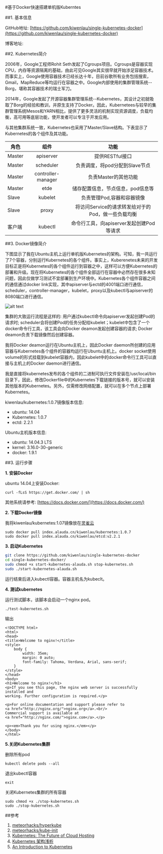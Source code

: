 #基于Docker快速搭建单机版Kuberntes


##1. 基本信息

GitHub地址: [https://github.com/kiwenlau/single-kubernetes-docker](https://github.com/kiwenlau/single-kubernetes-docker)

博客地址:


##2. Kubernetes简介

2006年，Google工程师Rohit Seth发起了Cgroups项目。Cgroups是容器实现CPU，内存等资源隔离的基础，由此可见Google其实很早就开始涉足容器技术。而事实上，Google使用容器技术已经长达十年，目前谷歌所有业务包括搜索，Gmail，MapReduce等均运行在容器之中。Google内部使用的集群管理系统--Borg，堪称其容器技术的瑞士军刀。

2014年，Google发起了开源容器集群管理系统--Kubernetes，其设计之初就吸取了Borg的经验和教训，并原生支持了Docker。因此，Kubernetees与较早的集群管理系统Mesos和YARN相比，提供了更多灵活的机制实现资源调度，负载均衡，高可用等底层功能，使开发者可以专注于开发应用。

与其他集群系统一致，Kubernetes也采用了Master/Slave结构。下表显示了Kubernetes的各个组件及其功能。

| 角色     | 组件               | 功能                                           |
| ------- |:-----------------: | :--------------------------------------------:|
| Master  | apiserver          | 提供RESTful接口                                |
| Master  | scheduler          | 负责调度，将pod分配到Slave节点                   |
| Master  | controller-manager | 负责Master的其他功能                           |
| Master  | etde               | 储存配置信息，节点信息，pod信息等                 |
| Slave   | kubelet            | 负责管理Pod,容器和容器镜像                       |
| Slave   | proxy              | 将访问Service的请求转发给对于的Pod，做一些负载均衡  |
| 客户端   | kubectl            | 命令行工具，向apiserver发起创建Pod等请求          |


##3. Docker镜像简介

下图显示了我在Ubuntu主机上运行单机版Kubernetes的架构。可知，我一共运行了7个容器，分别运行Kubernetes的各个组件。事实上，Kuberenetes未来的开发目标正是将Kubernetes的各个组件运行到容器之中，这样可以方便Kubernetes的部署和升级。现在将Kubernetes的各个组件全部运行在容器中必然存在很多未知问题，因此仅做学习测试不宜部署到生产环境中。Kubernetes各个组件容器之间的通信通过docker link实现，其中apiserver与ectd的4001端口进行通信，scheduler，controller-manager，kubelet，proxy以及kubectl与apiserver的8080端口进行通信。

![alt text](https://github.com/kiwenlau/single-kubernetes-docker/raw/master/single-kubernetes-docker.png "Image Architecture")

集群的大致运行流程是这样的: 用户通过kubectl命令向apiserver发起创建Pod的请求时; scheduler会将创建Pod的任务分配给kubelet；kubelet中包含了一个docker命令行工具，该工具会向Docker deamon发起创建容器的请求; Docker deamon负责下载镜像然后创建容器。

我将Docker deamon运行在Ubuntu主机上，因此Docker daemon所创建的应用容器与Kubernetes各个组件的容器均运行在Ubuntu主机上。docker socket使用volume的形式挂载到kubelet容器内，因此kubelet中的docker命令行工具可以直接与主机上的Docker daemon进行通信。

我是直接将kubernetes发布的各个组件的二进制可执行文件安装在/usr/local/bin目录下，因此，修改Dockerfile中的Kubernetes下载链接的版本号，就可以安装其他版本的Kubernetes。另外，仅需修改网络配置，就可以在多个节点上部署Kubernetes。

kiwenlau/kubernetes:1.0.7镜像版本信息:

- ubuntu: 14.04
- Kubernetes: 1.0.7
- ectd: 2.2.1

Ubuntu主机版本信息:

- ubuntu: 14.04.3 LTS
- kernel: 3.16.0-30-generic
- docker: 1.9.1



##3. 运行步骤

**1. 安装Docker**

ubuntu 14.04上安装Docker: 

```
curl -fLsS https://get.docker.com/ | sh
```

其他系统请参考: [https://docs.docker.com/](https://docs.docker.com/)

**2. 下载Docker镜像**

我将kiwenlau/kubernetes:1.07镜像放在[灵雀云](http://www.alauda.cn/)

```
sudo docker pull index.alauda.cn/kiwenlau/kubernetes:1.0.7
sudo docker pull index.alauda.cn/kiwenlau/etcd:v2.2.1
```

**3. 启动Kubernetes**

```sh
git clone https://github.com/kiwenlau/single-kubernetes-docker
cd single-kubernetes-docker/
sudo chmod +x start-kubernetes-alauda.sh stop-kubernetes.sh
sudo ./start-kubernetes-alauda.sh
```

运行结束后进入kubectl容器。容器主机名为kubeclt。


**4. 测试kubernetes**

运行测试脚本，该脚本会启动一个nginx pod。

```
./test-kubernetes.sh 
```

输出

```
<!DOCTYPE html>
<html>
<head>
<title>Welcome to nginx!</title>
<style>
    body {
        width: 35em;
        margin: 0 auto;
        font-family: Tahoma, Verdana, Arial, sans-serif;
    }
</style>
</head>
<body>
<h1>Welcome to nginx!</h1>
<p>If you see this page, the nginx web server is successfully installed and
working. Further configuration is required.</p>

<p>For online documentation and support please refer to
<a href="http://nginx.org/">nginx.org</a>.<br/>
Commercial support is available at
<a href="http://nginx.com/">nginx.com</a>.</p>

<p><em>Thank you for using nginx.</em></p>
</body>
</html>
```

**5.关闭Kubernetes集群**

删除所有pod

```
kubectl delete pods --all
``` 

退出kubectl容器

```
exit
```

关闭Kubernetes集群的所有容器

```
sudo chmod +x ./stop-kubernetes.sh 
sudo ./stop-kubernetes.sh 
```


##参考
1. [meteorhacks/hyperkube](https://github.com/meteorhacks/hyperkube)
2. [meteorhacks/kube-init](https://github.com/meteorhacks/kube-init)
3. [Kubernetes: The Future of Cloud Hosting](https://meteorhacks.com/learn-kubernetes-the-future-of-the-cloud)
4. [Kubernetes 架构浅析](http://weibo.com/p/1001603912843031387951?hmsr=toutiao.io&utm_medium=toutiao.io&utm_source=toutiao.io)
5. [An Introduction to Kubernetes](https://www.digitalocean.com/community/tutorials/an-introduction-to-kubernetes)
